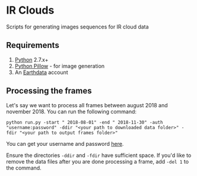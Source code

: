 # IR Clouds

Scripts for generating images sequences for IR cloud data

## Requirements

1. [Python](https://www.python.org/) 2.7.x+
1. [Python Pillow](https://pillow.readthedocs.io/en/5.3.x/) - for image generation
1. An [Earthdata](https://earthdata.nasa.gov/) account

## Processing the frames

Let's say we want to process all frames between august 2018 and november 2018. You can run the following command:

```
python run.py -start " 2018-08-01" -end " 2018-11-30" -auth "username:password" -ddir "<your path to downloaded data folder>" -fdir "<your path to output frames folder>"
```

You can get your username and password [here](https://ghrcdrive.nsstc.nasa.gov/drive/).

Ensure the directories `-ddir` and `-fdir` have sufficient space. If you'd like to remove the data files after you are done processing a frame, add `-del 1` to the command.
